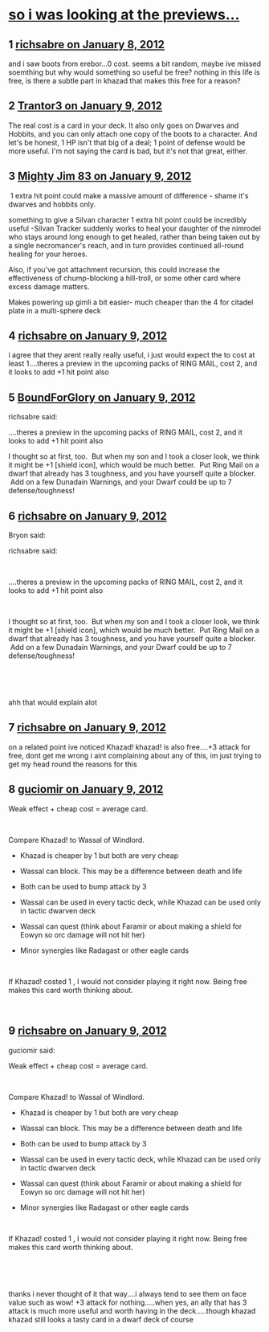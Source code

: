 # [so i was looking at the previews...](https://community.fantasyflightgames.com/topic/58640-so-i-was-looking-at-the-previews/)

## 1 [richsabre on January 8, 2012](https://community.fantasyflightgames.com/topic/58640-so-i-was-looking-at-the-previews/?do=findComment&comment=576518)

and i saw boots from erebor...0 cost. seems a bit random, maybe ive missed soemthing but why would something so useful be free? nothing in this life is free, is there a subtle part in khazad that makes this free for a reason?

## 2 [Trantor3 on January 9, 2012](https://community.fantasyflightgames.com/topic/58640-so-i-was-looking-at-the-previews/?do=findComment&comment=576702)

The real cost is a card in your deck. It also only goes on Dwarves and Hobbits, and you can only attach one copy of the boots to a character. And let's be honest, 1 HP isn't that big of a deal; 1 point of defense would be more useful. I'm not saying the card is bad, but it's not that great, either.

## 3 [Mighty Jim 83 on January 9, 2012](https://community.fantasyflightgames.com/topic/58640-so-i-was-looking-at-the-previews/?do=findComment&comment=576749)

 1 extra hit point could make a massive amount of difference - shame it's dwarves and hobbits only.

something to give a Silvan character 1 extra hit point could be incredibly useful -Silvan Tracker suddenly works to heal your daughter of the nimrodel who stays around long enough to get healed, rather than being taken out by a single necromancer's reach, and in turn provides continued all-round healing for your heroes.

Also, if you've got attachment recursion, this could increase the effectiveness of chump-blocking a hill-troll, or some other card where excess damage matters.

Makes powering up gimli a bit easier- much cheaper than the 4 for citadel plate in a multi-sphere deck

## 4 [richsabre on January 9, 2012](https://community.fantasyflightgames.com/topic/58640-so-i-was-looking-at-the-previews/?do=findComment&comment=576782)

i agree that they arent really really useful, i just would expect the to cost at least 1....theres a preview in the upcoming packs of RING MAIL, cost 2, and it looks to add +1 hit point also

## 5 [BoundForGlory on January 9, 2012](https://community.fantasyflightgames.com/topic/58640-so-i-was-looking-at-the-previews/?do=findComment&comment=576867)

richsabre said:

....theres a preview in the upcoming packs of RING MAIL, cost 2, and it looks to add +1 hit point also



I thought so at first, too.  But when my son and I took a closer look, we think it might be +1 [shield icon], which would be much better.  Put Ring Mail on a dwarf that already has 3 toughness, and you have yourself quite a blocker.  Add on a few Dunadain Warnings, and your Dwarf could be up to 7 defense/toughness!

## 6 [richsabre on January 9, 2012](https://community.fantasyflightgames.com/topic/58640-so-i-was-looking-at-the-previews/?do=findComment&comment=576871)

Bryon said:

richsabre said:

 

....theres a preview in the upcoming packs of RING MAIL, cost 2, and it looks to add +1 hit point also

 

I thought so at first, too.  But when my son and I took a closer look, we think it might be +1 [shield icon], which would be much better.  Put Ring Mail on a dwarf that already has 3 toughness, and you have yourself quite a blocker.  Add on a few Dunadain Warnings, and your Dwarf could be up to 7 defense/toughness!

 



 

ahh that would explain alot

## 7 [richsabre on January 9, 2012](https://community.fantasyflightgames.com/topic/58640-so-i-was-looking-at-the-previews/?do=findComment&comment=576886)

on a related point ive noticed Khazad! khazad! is also free....+3 attack for free, dont get me wrong i aint complaining about any of this, im just trying to get my head round the reasons for this

## 8 [guciomir on January 9, 2012](https://community.fantasyflightgames.com/topic/58640-so-i-was-looking-at-the-previews/?do=findComment&comment=576908)

Weak effect + cheap cost = average card.

 

Compare Khazad! to Wassal of Windlord. 

- Khazad is cheaper by 1 but both are very cheap

- Wassal can block. This may be a difference between death and life

- Both can be used to bump attack by 3

- Wassal can be used in every tactic deck, while Khazad can be used only in tactic dwarven deck

- Wassal can quest (think about Faramir or about making a shield for Eowyn so orc damage will not hit her)

- Minor synergies like Radagast or other eagle cards

 

If Khazad! costed 1 , I would not consider playing it right now. Being free makes this card worth thinking about.

 

## 9 [richsabre on January 9, 2012](https://community.fantasyflightgames.com/topic/58640-so-i-was-looking-at-the-previews/?do=findComment&comment=576943)

guciomir said:

Weak effect + cheap cost = average card.

 

Compare Khazad! to Wassal of Windlord. 

- Khazad is cheaper by 1 but both are very cheap

- Wassal can block. This may be a difference between death and life

- Both can be used to bump attack by 3

- Wassal can be used in every tactic deck, while Khazad can be used only in tactic dwarven deck

- Wassal can quest (think about Faramir or about making a shield for Eowyn so orc damage will not hit her)

- Minor synergies like Radagast or other eagle cards

 

If Khazad! costed 1 , I would not consider playing it right now. Being free makes this card worth thinking about.

 



 

thanks i never thought of it that way....i always tend to see them on face value such as wow! +3 attack for nothing.....when yes, an ally that has 3 attack is much more useful and worth having in the deck.....though khazad khazad still looks a tasty card in a dwarf deck of course

